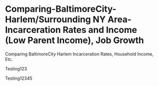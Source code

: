 # Comparing-BaltimoreCity-Harlem/Surrounding NY Area-Incarceration Rates and Income (Low Parent Income), Job Growth
Comparing BaltimoreCity Harlem Incarceration Rates, Household Income, Etc.

Testing123

Testing12345
